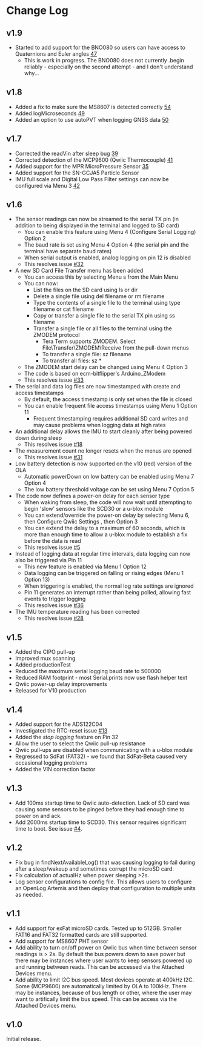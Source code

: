 Change Log
======================

v1.9
---------

* Started to add support for the BNO080 so users can have access to Quaternions and Euler angles [47](https://github.com/sparkfun/OpenLog_Artemis/issues/47)
  * This is work in progress. The BNO080 does not currently .begin reliably - especially on the second attempt - and I don't understand why...

v1.8
---------

* Added a fix to make sure the MS8607 is detected correctly [54](https://github.com/sparkfun/OpenLog_Artemis/issues/54)
* Added logMicroseconds [49](https://github.com/sparkfun/OpenLog_Artemis/issues/49)
* Added an option to use autoPVT when logging GNSS data [50](https://github.com/sparkfun/OpenLog_Artemis/issues/50)

v1.7
---------

* Corrected the readVin after sleep bug [39](https://github.com/sparkfun/OpenLog_Artemis/issues/39)
* Corrected detection of the MCP9600 (Qwiic Thermocouple) [41](https://github.com/sparkfun/OpenLog_Artemis/issues/41)
* Added support for the MPR MicroPressure Sensor [35](https://github.com/sparkfun/OpenLog_Artemis/issues/35)
* Added support for the SN-GCJA5 Particle Sensor
* IMU full scale and Digital Low Pass Filter settings can now be configured via Menu 3 [42](https://github.com/sparkfun/OpenLog_Artemis/issues/42)

v1.6
---------

* The sensor readings can now be streamed to the serial TX pin (in addition to being displayed in the terminal and logged to SD card)
  * You can enable this feature using Menu 4 (Configure Serial Logging) Option 2
  * The baud rate is set using Menu 4 Option 4 (the serial pin and the terminal have separate baud rates)
  * When serial output is enabled, analog logging on pin 12 is disabled
  * This resolves issue [#32](https://github.com/sparkfun/OpenLog_Artemis/issues/32)
* A new SD Card File Transfer menu has been added
  * You can access this by selecting Menu s from the Main Menu
  * You can now:
    * List the files on the SD card using ls or dir
    * Delete a single file using del filename or rm filename
    * Type the contents of a single file to the terminal using type filename or cat filename
    * Copy or transfer a single file to the serial TX pin using ss filename
    * Transfer a single file or all files to the terminal using the ZMODEM protocol
      * Tera Term supports ZMODEM. Select File\Transfer\ZMODEM\Receive from the pull-down menus
      * To transfer a single file: sz filename
      * To transfer all files: sz *
  * The ZMODEM start delay can be changed using Menu 4 Option 3
  * The code is based on ecm-bitflipper's Arduino_ZModem
  * This resolves issue [#33](https://github.com/sparkfun/OpenLog_Artemis/issues/33)
* The serial and data log files are now timestamped with create and access timestamps
  * By default, the access timestamp is only set when the file is closed
  * You can enable frequent file access timestamps using Menu 1 Option 11
    * Frequent timestamping requires additional SD card writes and may cause problems when logging data at high rates
* An additional delay allows the IMU to start cleanly after being powered down during sleep
  * This resolves issue [#18](https://github.com/sparkfun/OpenLog_Artemis/issues/18)
* The measurement count no longer resets when the menus are opened
  * This resolves issue [#31](https://github.com/sparkfun/OpenLog_Artemis/issues/31)
* Low battery detection is now supported on the v10 (red) version of the OLA
  * Automatic powerDown on low battery can be enabled using Menu 7 Option 4
  * The low battery threshold voltage can be set using Menu 7 Option 5
* The code now defines a power-on delay for each sensor type
  * When waking from sleep, the code will now wait until attempting to begin 'slow' sensors like the SCD30 or a u-blox module
  * You can extend/override the power-on delay by selecting Menu 6, then Configure Qwiic Settings , then Option 3
  * You can extend the delay to a maximum of 60 seconds, which is more than enough time to allow a u-blox module to establish a fix before the data is read
  * This resolves issue [#5](https://github.com/sparkfun/OpenLog_Artemis/issues/5)
* Instead of logging data at regular time intervals, data logging can now also be triggered via Pin 11
  * This new feature is enabled via Menu 1 Option 12
  * Data logging can be triggered on falling or rising edges (Menu 1 Option 13)
  * When triggering is enabled, the normal log rate settings are ignored
  * Pin 11 generates an interrupt rather than being polled, allowing fast events to trigger logging
  * This resolves issue [#36](https://github.com/sparkfun/OpenLog_Artemis/issues/36)
* The IMU temperature reading has been corrected
  * This resolves issue [#28](https://github.com/sparkfun/OpenLog_Artemis/issues/28)

v1.5
---------

* Added the CIPO pull-up
* Improved mux scanning
* Added productionTest
* Reduced the maximum serial logging baud rate to 500000
* Reduced RAM footprint - most Serial.prints now use flash helper text
* Qwiic power-up delay improvements
* Released for V10 production

v1.4
---------

* Added support for the ADS122C04
* Investigated the RTC-reset issue [#13](https://github.com/sparkfun/OpenLog_Artemis/issues/13)
* Added the _stop logging_ feature on Pin 32
* Allow the user to select the Qwiic pull-up resistance
* Qwiic pull-ups are disabled when communicating with a u-blox module
* Regressed to SdFat (FAT32) - we found that SdFat-Beta caused very occasional logging problems
* Added the VIN correction factor

v1.3
---------

* Add 100ms startup time to Qwiic auto-detection. Lack of SD card was causing some sensors to be pinged before they had enough time to power on and ack.
* Add 2000ms startup time to SCD30. This sensor requires significant time to boot. See issue [#4](https://github.com/sparkfun/OpenLog_Artemis/issues/4).

v1.2
---------

* Fix bug in findNextAvailableLog() that was causing logging to fail during after a sleep/wakeup and sometimes corrupt the microSD card.
* Fix calculation of actualHz when power sleeping >2s.
* Log sensor configurations to config file. This allows users to configure an OpenLog Artemis and then deploy that configuration to multiple units as needed.

v1.1
---------

* Add support for exFat microSD cards. Tested up to 512GB. Smaller FAT16 and FAT32 formatted cards are still supported.
* Add support for MS8607 PHT sensor
* Add ability to turn on/off power on Qwiic bus when time between sensor readings is > 2s. By default the bus powers down to save power but there may be instances where user wants to keep sensors powered up and running between reads. This can be accessed via the Attached Devices menu.
* Add ability to limit I2C bus speed. Most devices operate at 400kHz I2C. Some (MCP9600) are automatically limited by OLA to 100kHz. There may be instances, because of bus length or other, where the user may want to artifically limit the bus speed. This can be access via the Attached Devices menu.

v1.0
---------
Initial release.
